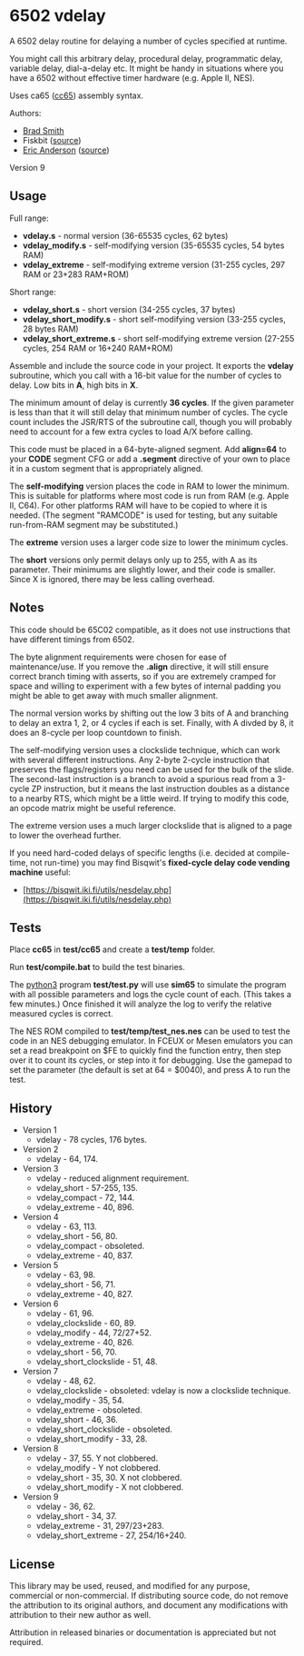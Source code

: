 # 6502 vdelay

A 6502 delay routine for delaying a number of cycles specified at runtime.

You might call this arbitrary delay, procedural delay, programmatic delay, variable delay, dial-a-delay etc.
 It might be handy in situations where you have a 6502 without effective timer hardware (e.g. Apple II, NES).

Uses ca65 ([cc65](https://cc65.github.io/)) assembly syntax.

Authors:
* [Brad Smith](http://rainwarrior.ca)
* Fiskbit ([source](https://forums.nesdev.com/viewtopic.php?p=257651#p257651))
* [Eric Anderson](https://github.com/ejona86) ([source](http://forums.nesdev.com/viewtopic.php?p=258154#p258154))

Version 9

## Usage

Full range:

* **vdelay.s** - normal version (36-65535 cycles, 62 bytes)
* **vdelay_modify.s** - self-modifying version (35-65535 cycles, 54 bytes RAM)
* **vdelay_extreme** - self-modifying extreme version (31-255 cycles, 297 RAM or 23+283 RAM+ROM)

Short range:

* **vdelay_short.s** - short version (34-255 cycles, 37 bytes)
* **vdelay_short_modify.s** - short self-modifying version (33-255 cycles, 28 bytes RAM)
* **vdelay_short_extreme.s** - short self-modifying extreme version (27-255 cycles, 254 RAM or 16+240 RAM+ROM)


Assemble and include the source code in your project. It exports the **vdelay**
 subroutine, which you call with a 16-bit value for the number of cycles to delay.
 Low bits in **A**, high bits in **X**.

The minimum amount of delay is currently **36 cycles**.
 If the given parameter is less than that it will still delay that minimum number of cycles.
 The cycle count includes the JSR/RTS of the subroutine call,
 though you will probably need to account for a few extra cycles to load A/X before calling.

This code must be placed in a 64-byte-aligned segment. Add **align=64** to your **CODE** segment CFG
 or add a **.segment** directive of your own to place it in a custom segment that is appropriately aligned.

The **self-modifying** version places the code in RAM to lower the minimum.
 This is suitable for platforms where most code is run from RAM (e.g. Apple II, C64).
 For other platforms RAM will have to be copied to where it is needed.
 (The segment "RAMCODE" is used for testing, but any suitable run-from-RAM segment may be substituted.)

The **extreme** version uses a larger code size to lower the minimum cycles.

The **short** versions only permit delays only up to 255, with A as its parameter.
 Their minimums are slightly lower, and their code is smaller.
 Since X is ignored, there may be less calling overhead.

## Notes

This code should be 65C02 compatible, as it does not use instructions that have different timings from 6502.

The byte alignment requirements were chosen for ease of maintenance/use.
 If you remove the **.align** directive, it will still ensure correct branch timing with asserts,
 so if you are extremely cramped for space and willing to experiment with a few bytes of internal padding
 you might be able to get away with much smaller alignment.

The normal version works by shifting out the low 3 bits of A
 and branching to delay an extra 1, 2, or 4 cycles if each is set.
 Finally, with A divded by 8, it does an 8-cycle per loop countdown to finish.

The self-modifying version uses a clockslide technique, which can work with several different instructions.
 Any 2-byte 2-cycle instruction that preserves the flags/registers you need can be used for the bulk of the slide.
 The second-last instruction is a branch to avoid a spurious read from a 3-cycle ZP instruction,
 but it means the last instruction doubles as a distance to a nearby RTS, which might be a little weird.
 If trying to modify this code, an opcode matrix might be useful reference.

The extreme version uses a much larger clockslide that is aligned to a page to lower the overhead further.

If you need hard-coded delays of specific lengths (i.e. decided at compile-time, not run-time)
 you may find Bisqwit's **fixed-cycle delay code vending machine** useful:

* [https://bisqwit.iki.fi/utils/nesdelay.php](https://bisqwit.iki.fi/utils/nesdelay.php)

## Tests

Place **cc65** in **test/cc65** and create a **test/temp** folder.

Run **test/compile.bat** to build the test binaries.

The [python3](https://www.python.org/) program **test/test.py** will use **sim65** to simulate the program
 with all possible parameters and logs the cycle count of each.
 (This takes a few minutes.)
 Once finished it will analyze the log to verify the relative measured cycles is correct.

The NES ROM compiled to **test/temp/test_nes.nes** can be used to test the code in an NES debugging emulator.
 In FCEUX or Mesen emulators you can set a read breakpoint on $FE to quickly find the function entry,
 then step over it to count its cycles, or step into it for debugging.
 Use the gamepad to set the parameter (the default is set at 64 = $0040),
 and press A to run the test.

## History

* Version 1
  * vdelay - 78 cycles, 176 bytes.
* Version 2
  * vdelay - 64, 174.
* Version 3
  * vdelay - reduced alignment requirement.
  * vdelay_short - 57-255, 135.
  * vdelay_compact - 72, 144.
  * vdelay_extreme - 40, 896.
* Version 4
  * vdelay - 63, 113.
  * vdelay_short - 56, 80.
  * vdelay_compact - obsoleted.
  * vdelay_extreme - 40, 837.
* Version 5
  * vdelay - 63, 98.
  * vdelay_short - 56, 71.
  * vdelay_extreme - 40, 827.
* Version 6
  * vdelay - 61, 96.
  * vdelay_clockslide - 60, 89.
  * vdelay_modify - 44, 72/27+52.
  * vdelay_extreme - 40, 826.
  * vdelay_short - 56, 70.
  * vdelay_short_clockslide - 51, 48.
* Version 7
  * vdelay - 48, 62.
  * vdelay_clockslide - obsoleted: vdelay is now a clockslide technique.
  * vdelay_modify - 35, 54.
  * vdelay_extreme - obsoleted.
  * vdelay_short - 46, 36.
  * vdelay_short_clockslide - obsoleted.
  * vdelay_short_modify - 33, 28.
* Version 8
  * vdelay - 37, 55. Y not clobbered.
  * vdelay_modify - Y not clobbered.
  * vdelay_short - 35, 30. X not clobbered.
  * vdelay_short_modify - X not clobbered.
* Version 9
  * vdelay - 36, 62.
  * vdelay_short - 34, 37.
  * vdelay_extreme - 31, 297/23+283.
  * vdelay_short_extreme - 27, 254/16+240.

## License

This library may be used, reused, and modified for any purpose, commercial or non-commercial.
 If distributing source code, do not remove the attribution to its original authors,
 and document any modifications with attribution to their new author as well.

Attribution in released binaries or documentation is appreciated but not required.
